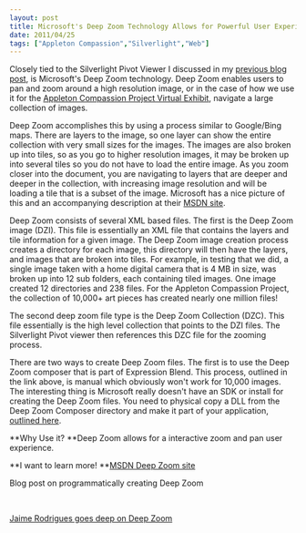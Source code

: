 ```yaml
---
layout: post
title: Microsoft's Deep Zoom Technology Allows for Powerful User Experience
date: 2011/04/25
tags: ["Appleton Compassion","Silverlight","Web"]
---
```


Closely tied to the Silverlight Pivot Viewer I discussed in my [previous blog post](http://www.skylinetechnologies.com/blog/Pages/silverlightpivotviewer.aspx), is Microsoft's Deep Zoom technology. Deep Zoom enables users to pan and zoom around a high resolution image, or in the case of how we use it for the [Appleton Compassion Project Virtual Exhibit](http://www.appletoncompassion.org/VirtualExhibitViewer), navigate a large collection of images.

Deep Zoom accomplishes this by using a process similar to Google/Bing maps. There are layers to the image, so one layer can show the entire collection with very small sizes for the images. The images are also broken up into tiles, so as you go to higher resolution images, it may be broken up into several tiles so you do not have to load the entire image. As you zoom closer into the document, you are navigating to layers that are deeper and deeper in the collection, with increasing image resolution and will be loading a tile that is a subset of the image. Microsoft has a nice picture of this and an accompanying description at their [MSDN site](http://blogs.msdn.com/b/jaimer/archive/2008/03/31/a-deepzoom-primer-explained-and-coded.aspx).

Deep Zoom consists of several XML based files. The first is the Deep Zoom image (DZI). This file is essentially an XML file that contains the layers and tile information for a given image. The Deep Zoom image creation process creates a directory for each image, this directory will then have the layers, and images that are broken into tiles. For example, in testing that we did, a single image taken with a home digital camera that is 4 MB in size, was broken up into 12 sub folders, each containing tiled images. One image created 12 directories and 238 files. For the Appleton Compassion Project, the collection of 10,000+ art pieces has created nearly one million files!

The second deep zoom file type is the Deep Zoom Collection (DZC). This file essentially is the high level collection that points to the DZI files. The Silverlight Pivot viewer then references this DZC file for the zooming process.

There are two ways to create Deep Zoom files. The first is to use the Deep Zoom composer that is part of Expression Blend. This process, outlined in the link above, is manual which obviously won't work for 10,000 images. The interesting thing is Microsoft really doesn't have an SDK or install for creating the Deep Zoom files. You need to physical copy a DLL from the Deep Zoom Composer directory and make it part of your application, [outlined here](http://blogs.msdn.com/b/expression/archive/2008/11/26/hello-deepzoomtools-dll-deep-zoom-image-tile-generation-made-easy.aspx).

**Why Use it?
**Deep Zoom allows for a interactive zoom and pan user experience.

**I want to learn more!
**[MSDN Deep Zoom site ](http://msdn.microsoft.com/en-us/library/cc645050(VS.95).aspx)

Blog post on programmatically creating Deep Zoom

&nbsp;

[Jaime Rodrigues goes deep on Deep Zoom](http://blogs.msdn.com/b/jaimer/archive/2008/03/31/a-deepzoom-primer-explained-and-coded.aspx)
